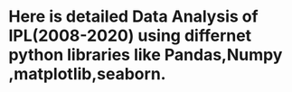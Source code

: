 # Here is detailed Data Analysis of IPL(2008-2020) using differnet python libraries like Pandas,Numpy ,matplotlib,seaborn.
